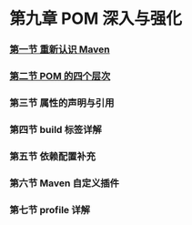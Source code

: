 # 第九章 POM 深入与强化

### [第一节 重新认识 Maven](第九章POM%20深入与强化/第一节%20重新认识%20Maven.md)

### [第二节 POM 的四个层次](第九章POM%20深入与强化/第二节%20POM%20的四个层次.md)

### 第三节 属性的声明与引用

### 第四节 build 标签详解

### 第五节 依赖配置补充

### 第六节 Maven 自定义插件

### 第七节 profile 详解





























